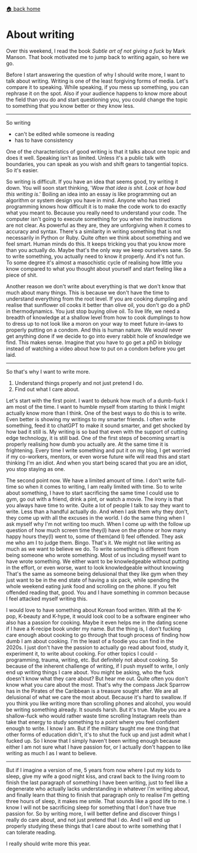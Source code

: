 [🏠 back home](/blog?home)

# **About writing**

Over this weekend, I read the book *Subtle art of not giving a fuck* by Mark Manson. That book motivated me to jump back to writing again, so here we go.

Before I start answering the question of why I should write more, I want to talk about writing. Writing is one of the least forgiving forms of media. Let's compare it to speaking. While speaking, if you mess up something, you can rephrase it on the spot. Also if your audience happens to know more about the field than you do and start questioning you, you could change the topic to something that you know better or they know less.

-----------------------

So writing
- can't be edited while someone is reading
- has to have consistency 

One of the characteristics of good writing is that it talks about one topic and does it well. Speaking isn't as limited. Unless it's a public talk with boundaries, you can speak as you wish and shift gears to tangential topics. So it's easier. 

So writing is difficult. If you have an idea that seems good, try writing it down. You will soon start thinking, '*Wow that idea is shit. Look at how bad this writing is*.' Boiling an idea into an essay is like programming out an algorithm or system design you have in mind. Anyone who has tried programming knows how difficult it is to make the code work to do exactly what you meant to. Because you really need to understand your code. The computer isn't going to execute something for you when the instructions are not clear. As powerful as they are, they are unforgiving when it comes to accuracy and syntax. There's a similarity in writing something that is not necessarily in Python or Ruby. Quite often we think about something and we feel smart. Human minds do this. It keeps tricking you that you know more than you actually do. Maybe that's the only way we keep ourselves sane. So to write something, you actually need to know it properly. And it's not fun. To some degree it's almost a masochistic cycle of realising how little you know compared to what you thought about yourself and start feeling like a piece of shit.

Another reason we don't write about everything is that we don't know that much about many things. This is because we don't have the time to understand everything from the root level. If you are cooking dumpling and realise that sunflower oil cooks it better than olive oil, you don't go do a phD in thermodynamics. You just stop buying olive oil. To live life, we need a breadth of knowledge at a shallow level from how to cook dumplings to how to dress up to not look like a moron on your way to meet future in-laws to properly putting on a condom. And this is human nature. We would never get anything done if we decide to go into every rabbit hole of knowledge we find. This makes sense. Imagine that you have to go get a phD in biology instead of watching a video about how to put on a condom before you get laid.

-----------------------

So that's why I want to write more.
1. Understand things properly and not just pretend I do.
2. Find out what I care about.

Let's start with the first point. I want to debunk how much of a dumb-fuck I am most of the time. I want to humble myself from starting to think I might actually know more than I think. One of the best ways to do this is to write. Even better is showing my writings to my smarter friends. I often write something, feed it to chatGPT to make it sound smarter, and get shocked by how bad it still is. My writing is so bad that even with the support of cutting edge technology, it is still bad. One of the first steps of becoming smart is properly realising how dumb you actually are. At the same time it is frightening. Every time I write something and put it on my blog, I get worried if my co-workers, mentors, or even worse future wife will read this and start thinking I'm an idiot. And when you start being scared that you are an idiot, you stop staying as one.

The second point now. We have a limited amount of time. I don't write full-time so when it comes to writing, I am really limited with time. So to write about something, I have to start sacrificing the same time I could use to gym, go out with a friend, drink a pint, or watch a movie. The irony is that you always have time to write. Quite a lot of people I talk to say they want to write. Less than a handful actually do. And when I ask them why they don't, they come up with all the excuses in the world. I do the same thing when I ask myself why I'm not writing too much. When I come up with the follow up question of how much screen time they(I) have on the phone or how many happy hours they(I) went to, some of them(and I) feel offended. They ask me who am I to judge them. Bingo. That's it. We might not like writing as much as we want to believe we do. To write something is different from being someone who wrote something. Most of us including myself want to have wrote something. We either want to be knowledgeable without putting in the effort, or even worse, want to look knowledgeable without knowing That's the same as someone being delusional that they like gym when they just want to be in the end state of having a six pack, while spending the whole weekend eating junk food and scrolling on the phone. If you felt offended reading that, good. You and I have something in common because I feel attacked myself writing this.

I would love to have something about Korean food written. With all the K-pop, K-beauty and K-hype, it would look cool to be a software engineer who also has a passion for cooking. Maybe it even helps me in the dating scene if I have a K-recipe book under my name. But the thing is, I don't fucking care enough about cooking to go through that tough process of finding how dumb I am about cooking. I'm the least of a foodie you can find in the 2020s. I just don't have the passion to actually go read about food, study it, experiment it, to write about cooking. For other topics I could - programming, trauma, writing, etc. But definitely not about cooking. So because of the inherent challenge of writing, if I push myself to write, I only end up writing things I care about. You might be asking, who the fuck doesn't know what they care about? But hear me out. Quite often you don't know what you care about the most. That's why the compass Jack Sparrow has in the Pirates of the Caribbean is a treasure sought after. We are all delusional of what we care the most about. Because it's hard to swallow. If you think you like writing more than scrolling phones and alcohol, you would be writing something already. It sounds harsh. But it's true. Maybe you are a shallow-fuck who would rather waste time scrolling Instagram reels than take that energy to study something to a point where you feel confident enough to write. I know I am. But if the military taught me one thing that other forms of education didn't, it's to shut the fuck up and just admit what I fucked up. So I know that I simply haven't been writing enough because either I am not sure what I have passion for, or I actually don't happen to like writing as much I as I want to believe.

-----------------------
But if I imagine a version of me, 5 years from now where I put my kids to sleep, give my wife a good night kiss, and crawl back to the living room to finish the last paragraph of something I have been writing, just to feel like a degenerate who actually lacks understanding in whatever I'm writing about, and finally learn that thing to finish that paragraph only to realise I'm getting three hours of sleep, it makes me smile. That sounds like a good life to me. I know I will not be sacrificing sleep for something that I don't have true passion for. So by writing more, I will better define and discover things I really do care about, and not just pretend that I do. And I will end up properly studying these things that I care about to write something that I can tolerate reading.

I really should write more this year.
